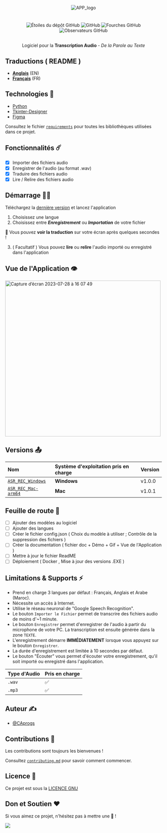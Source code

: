 <div align="center">

![APP_logo](https://github.com/CAprogs/Automatic_Speech_Recognition-Recorder/assets/104645407/e93dd499-e592-416b-beb9-eb256b1e5bd5)

# 
![Étoiles du dépôt GitHub](https://img.shields.io/github/stars/CAprogs/Automatic_Speech_Recognition-Recorder?color=blue) 
![GitHub](https://img.shields.io/github/license/CAprogs/Automatic_Speech_Recognition-Recorder)
![Fourches GitHub](https://img.shields.io/github/forks/CAprogs/Automatic_Speech_Recognition-Recorder?color=yellow)
![Observateurs GitHub](https://img.shields.io/github/watchers/CAprogs/Automatic_Speech_Recognition-Recorder?color=green)

<br>Logiciel pour la **Transcription Audio** - _De la Parole au Texte_</br>
        
</div>

## Traductions ( README )

- [**Anglais**](https://github.com/CAprogs/Automatic_Speech_Recognition-Recorder/blob/main/README.md) (EN)
- [**Français**](https://github.com/CAprogs/Automatic_Speech_Recognition-Recorder/blob/main/docs/FR/README.fr.md) (FR)

## Technologies 📲

- [Python](https://www.python.org/)
- [Tkinter-Designer](https://github.com/ParthJadhav/Tkinter-Designer/tree/master)
- [Figma](https://www.figma.com/login)

Consultez le fichier [```requirements```](https://github.com/CAprogs/Automatic_Speech_Recognition-Recorder/blob/main/requirements.txt) pour toutes les bibliothèques utilisées dans ce projet.

## Fonctionnalités ☄️

- [x] Importer des fichiers audio
- [x] Enregistrer de l'audio (au format .wav)
- [x] Traduire des fichiers audio
- [x] Lire / Relire des fichiers audio

## Démarrage 🧞‍♂️

Téléchargez la [dernière version](https://github.com/CAprogs/Automatic_Speech_Recognition-Recorder/tree/main#releases-) et lancez l'application 
1. Choisissez une langue
2. Choisissez entre _**Enregistrement**_ ou _**Importation**_ de votre fichier

🎉 Vous pouvez **voir la traduction** sur votre écran après quelques secondes !

3. ( Facultatif ) Vous pouvez **lire** ou **relire** l'audio importé ou enregistré dans l'application

## Vue de l'Application 👁️
<img width="500" alt="Capture d’écran 2023-07-28 à 16 07 49" src="https://github.com/CAprogs/Automatic_Speech_Recognition-Recorder/assets/104645407/9da7a4f2-dcad-4302-b73f-532a1e4ccd89">

## Versions 📤

| Nom | Système d'exploitation pris en charge | Version |
| :-------- | :------- |:------- |
| [`ASR_REC_Windows`](https://github.com/CAprogs/Automatic_Speech_Recognition-Recorder/releases/download/v1.0.0/ASR_REC_W.zip) | **Windows**  | v1.0.0 |
| [`ASR_REC_Mac-arm64`](https://github.com/CAprogs/Automatic_Speech_Recognition-Recorder/releases/download/v1.0.1/ASR_REC_M.zip) | **Mac** | v1.0.1  |

## Feuille de route 🚧

- [ ] Ajouter des modèles au logiciel
- [ ] Ajouter des langues
- [ ] Créer le fichier config.json ( Choix du modèle à utiliser ; Contrôle de la suppression des fichiers )
- [ ] Créer la documentation ( fichier doc + Démo + Gif + Vue de l'Application )
- [ ] Mettre à jour le fichier ReadME
- [ ] Déploiement ( Docker , Mise à jour des versions .EXE )

## Limitations & Supports ⚡️

- Prend en charge 3 langues par défaut : Français, Anglais et Arabe (Maroc).
- Nécessite un accès à Internet.
- Utilise le réseau neuronal de "Google Speech Recognition".
- Le bouton ```Importer le Fichier``` permet de transcrire des fichiers audio de moins d'~1 minute.
- Le bouton ```Enregistrer``` permet d'enregistrer de l'audio à partir du microphone de votre PC. La transcription est ensuite générée dans la zone ```TEXTE```.
- L'enregistrement démarre **IMMÉDIATEMENT** lorsque vous appuyez sur le bouton ```Enregistrer```.
- La durée d'enregistrement est limitée à 10 secondes par défaut.
- Le bouton "Écouter" vous permet d'écouter votre enregistrement, qu'il soit importé ou enregistré dans l'application.

| Type d'Audio | Pris en charge |
| :-------- | :------- |
| `.wav` | ✅ |
| `.mp3` | ✅ |
      
## Auteur ✍️

- [@CAprogs](https://github.com/CAprogs)

## Contributions 📁

Les contributions sont toujours les bienvenues !

Consultez [`contributing.md`]() pour savoir comment commencer.

## Licence 📝

Ce projet est sous la [LICENCE GNU](https://github.com/CAprogs/Automatic_Speech_Recognition-Recorder/blob/main/LICENSE)

## Don et Soutien ❤️

Si vous aimez ce projet, n'hésitez pas à mettre une 🌟 !

<a href="https://www.buymeacoffee.com/CAprogs"><img src="https://img.buymeacoffee.com/button-api/?text=Offrez-moi une Pizza&emoji=🍕&slug=CAprogs&button_colour=FFDD00&font_colour=000000&font_family=Arial&outline_colour=000000&coffee_colour=ffffff" /></a>
